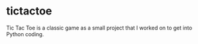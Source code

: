 # tictactoe
Tic Tac Toe is a classic game as a small project that I worked on to get into Python coding.

